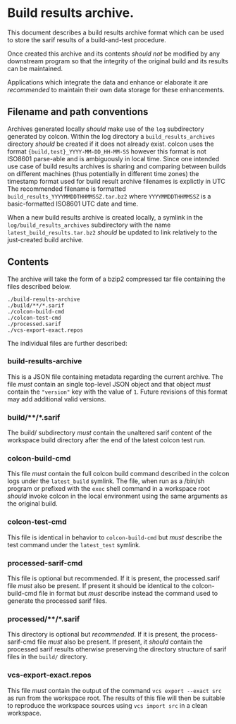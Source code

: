 # Build results archive.

This document describes a build results archive format which can be used to store the sarif results of a build-and-test procedure.

Once created this archive and its contents _should not_ be modified by any downstream program so that the integrity of the original build and its results can be maintained.

Applications which integrate the data and enhance or elaborate it are _recommended_ to maintain their own data storage for these enhancements.

## Filename and path conventions

Archives generated locally _should_ make use of the `log` subdirectory generated by colcon.
Within the log directory a `build_results_archives` directory _should_ be created if it does not already exist.
colcon uses the format `{build,test}_YYYY-MM-DD_HH-MM-SS` however this format is not ISO8601 parse-able and is ambiguously in local time.
Since one intended use case of build results archives is sharing and comparing between builds on different machines (thus potentially in different time zones) the timestamp format used for build result archive filenames is explictly in UTC
The recommended filename is formatted `build_results_YYYYMMDDTHHMMSSZ.tar.bz2` where `YYYYMMDDTHHMMSSZ` is a basic-formatted ISO8601 UTC date and time.

When a new build results archive is created locally, a symlink in the `log/build_results_archives` subdirectory with the name `latest_build_results.tar.bz2` _should_ be updated to link relatively to the just-created build archive.

## Contents

The archive will take the form of a bzip2 compressed tar file containing the files described below.

```
./build-results-archive
./build/**/*.sarif
./colcon-build-cmd
./colcon-test-cmd
./processed.sarif
./vcs-export-exact.repos
```

The individual files are further described:

### build-results-archive

This is a JSON file containing metadata regarding the current archive.
The file _must_ contain an single top-level JSON object and that object _must_ contain the `"version"` key with the value of `1`.
Future revisions of this format may add additional valid versions.

### build/**/*.sarif

The build/ subdirectory _must_ contain the unaltered sarif content of the workspace build directory after the end of the latest colcon test run.

### colcon-build-cmd

This file _must_ contain the full colcon build command described in the colcon logs under the `latest_build` symlink.
The file, when run as a /bin/sh program or prefixed with the `exec` shell command in a workspace root _should_ invoke colcon in the local environment using the same arguments as the original build.

### colcon-test-cmd

This file is identical in behavior to `colcon-build-cmd` but _must_ describe the test command under the `latest_test` symlink.

### processed-sarif-cmd

This file is optional but recommended.
If it is present, the processed.sarif file _must_ also be present.
If present it should be identical to the colcon-build-cmd file in format but _must_ describe instead the command used to generate the processed sarif files.

### processed/**/*.sarif

This directory is optional but _recommended_.
If it is present, the process-sarif-cmd file _must_ also be present.
If present, it _should_ contain the processed sarif results otherwise preserving the directory structure of sarif files in the  `build/` directory.

### vcs-export-exact.repos

This file _must_ contain the output of the command `vcs export --exact src` as run from the workspace root.
The results of this file will then be suitable to reproduce the workspace sources using `vcs import src` in a clean workspace.

